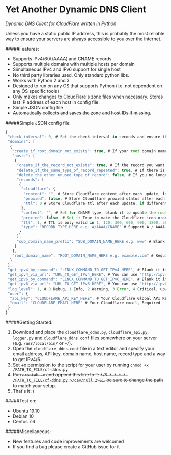 # Yet Another Dynamic DNS Client 
*Dynamic DNS Client for CloudFlare written in Python*

Unless you have a static public IP address, this is probably the most reliable way to ensure your servers are always accessible to you over the Internet.

#####Features:
* Supports IPv4/6(A/AAAA) and CNAME records 
* Supports multiple domains with multiple hosts per domain
* Simultaneous IPv4 and IPv6 support for single host
* No third party libraries used. Only standard python libs.
* Works with Python 2 and 3
* Designed to run on any OS that supports Python (i.e. not dependent on any OS specific tools)
* Only makes changes to CloudFlare's zone files when necessary. Stores last IP address of each host in config file.
* Simple JSON config file
* ~~Automatically collects and saves the zone and host IDs if missing.~~

#####Simple JSON config file:
```javascript
{
 "check_interval": 0, # Set the check interval in seconds and ensure that the script runs on the backend, you can also set it 0(off) and use "crontab" to set up a scheduled run.
 "domains": [
  {
   "create_if_root_domain_not_exists": true, # If your root domain name has not been added to Cloudflare, setting it to True will automatically help you add the root domain name to Cloudflare
   "hosts": [
    {
     "create_if_the_record_not_exists": true, # If the record you want to update does not exist, set it True to help you create that record
	 "delete_if_the_same_type_of_record_repeated": true, # If there is a duplicate of the type of record you want to update, set it "True" to help you delete extra records
     "delete_the_other_unused_type_of_record": false, # If you no longer use other types of records, such as using only type A and not using AAAA and CNAME types, set True to help you delete AAAA and CNAME types
     "records": [
      {
       "cloudflare": {
        "content": "", # Store Cloudflare content after each update, if different from Cloudflare, leave it blank
        "proxied": false, # Store Cloudflare proxied status after each update, if different from Cloudflare, set it false
        "ttl": 0 # Store Cloudflare ttl after each update, if different from Cloudflare, set it 0
       }, 
       "content": "", # Set for CNAME type, blank it to update the root domain name
       "proxied": false, # Set it True to make the Cloudflare icon orange(using Cloudflare proxy)
       "ttl": 1, # TTL is only valid in 1, 120, 300, 600, 900, 1800, 3600, 7200, 18000, 43200, 86400 (in second)
       "type": "RECORD_TYPE_HERE e.g. A/AAAA/CNAME" # Support A / AAAA / CNAME type, Required
      }
     ], 
     "sub_domain_name_prefix": "SUB_DOMAIN_NAME_HERE e.g. www" # Blank it to update root domain name
    }
   ], 
   "root_domain_name": "ROOT_DOMAIN_NAME_HERE e.g. example.com" # Required
  }
 ], 
 "get_ipv4_by_command": "LINUX_COMMAND_TO_GET_IPv4_HERE", # Blank it if you don’t understand
 "get_ipv4_via_url": "URL_TO_GET_IPv4_HERE", # You can use "http://ipv4.icanhazip.com" but I can't ensure its security
 "get_ipv6_by_command": "LINUX_COMMAND_TO_GET_IPv6_HERE", # Blank it if you don’t understand
 "get_ipv6_via_url": "URL_TO_GET_IPv6_HERE", # You can use "http://ipv6.icanhazip.com" but I can't ensure its security
 "log_level": 1, # 0 Debug, 1 Info, 2 Warning, 3 Error, 4 Critical, upwards include
 "user": {
  "api_key": "CLOUDFLARE_API_KEY_HERE", # Your Cloudflare Global API KEY, Required
  "email": "CLOUDFLARE_EMAIL_HERE" # Your Cloudflare email, Required
 }
}
```

#####Getting Started:
1. Download and place the ```cloudflare_ddns.py```, ```cloudflare_api.py```, ```logger.py``` and ```cloudflare_ddns.conf``` files somewhere on your server (e.g. ```/usr/local/bin/``` or ```~/```). 
2. Open the ```cloudflare_ddns.conf``` file in a text editor and specify your email address, API key, domain name, host name, record type and a way to get IPv4/6.
3. Set +x permission to the script for your user by running ```chmod +x /PATH_TO_FILE/cf-ddns.py```
4. ~~Run ```crontab -e``` and append this line to it: ```*/5 * * * * /PATH_TO_FILE/cf-ddns.py >/dev/null 2>&1```. be sure to change the path to match your setup.~~
5. That's it :) 

#####Test on:
* Ubuntu 19.10
* Debian 10
* Centos 7.6

#####Miscellaneous:
* New features and code improvements are welcomed
* If you find a bug please create a GitHub issue for it
